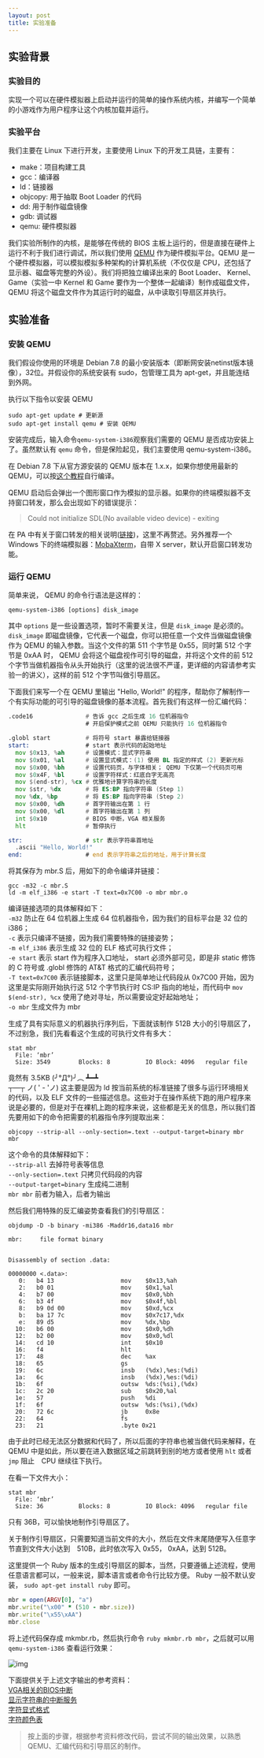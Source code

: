 ```yaml
---
layout: post
title: 实验准备
---
```


## 实验背景

### 实验目的

实现一个可以在硬件模拟器上启动并运行的简单的操作系统内核，并编写一个简单的小游戏作为用户程序让这个内核加载并运行。

### 实验平台

我们主要在 Linux 下进行开发，主要使用 Linux 下的开发工具链，主要有：

- make：项目构建工具
- gcc：编译器
- ld：链接器
- objcopy: 用于抽取 Boot Loader 的代码
- dd: 用于制作磁盘镜像
- gdb: 调试器
- qemu: 硬件模拟器

我们实验所制作的内核，是能够在传统的 BIOS 主板上运行的，但是直接在硬件上运行不利于我们进行调试，所以我们使用 [QEMU](http://wiki.qemu.org/Main_Page) 作为硬件模拟平台。QEMU 是一个硬件模拟器，可以模拟模拟多种架构的计算机系统（不仅仅是 CPU，还包括了显示器、磁盘等完整的外设）。我们将把独立编译出来的 Boot Loader、 Kernel、 Game（实验一中 Kernel 和 Game 要作为一个整体一起编译）制作成磁盘文件，QEMU 将这个磁盘文件作为其运行时的磁盘，从中读取引导扇区并执行。

## 实验准备

### 安装 QEMU

我们假设你使用的环境是 Debian 7.8 的最小安装版本（即断网安装netinst版本镜像），32位。并假设你的系统安装有 sudo，包管理工具为 apt-get，并且能连结到外网。

执行以下指令以安装 QEMU

```
sudo apt-get update # 更新源
sudo apt-get install qemu # 安装 QEMU
```

安装完成后，输入命令`qemu-system-i386`观察我们需要的 QEMU 是否成功安装上了。虽然默认有 `qemu` 命令，但是保险起见，我们主要使用 qemu-system-i386。

在 Debian 7.8 下从官方源安装的 QEMU 版本在 1.x.x，如果你想使用最新的 QEMU，可以按[这个教程](http://wiki.qemu.org/Hosts/Linux)自行编译。

QEMU 启动后会弹出一个图形窗口作为模拟的显示器。如果你的终端模拟器不支持窗口转发，那么会出现如下的错误提示：

> Could not initialize SDL(No available video device) - exiting

在 PA 中有关于窗口转发的相关说明([链接](https://nju-ics.gitbooks.io/ics2015-programming-assignment/content/4.4.html))，这里不再赘述。另外推荐一个 Windows 下的终端模拟器：[MobaXterm](http://mobaxterm.mobatek.net/download.html)，自带 X server，默认开启窗口转发功能。

### 运行 QEMU

简单来说， QEMU 的命令行语法是这样的：

```
qemu-system-i386 [options] disk_image
```

其中 `options` 是一些设置选项，暂时不需要关注，但是 `disk_image` 是必须的。`disk_image` 即磁盘镜像，它代表一个磁盘，你可以把任意一个文件当做磁盘镜像作为 QEMU 的输入参数。当这个文件的第 511 个字节是 0x55，同时第 512 个字节是 0xAA 时， QEMU 会将这个磁盘视作可引导的磁盘，并将这个文件的前 512 个字节当做机器指令从头开始执行（这里的说法很不严谨，更详细的内容请参考实验一的讲义），这样的前 512 个字节叫做引导扇区。

下面我们来写一个在 QEMU 里输出 "Hello, World!" 的程序，帮助你了解制作一个有实际功能的可引导的磁盘镜像的基本流程。首先我们有这样一份汇编代码：

```asm
.code16               # 告诉 gcc 之后生成 16 位机器指令
                      # 开启保护模式之前 QEMU 只能执行 16 位机器指令

.globl start          # 将符号 start 暴露给链接器
start:                # start 表示代码的起始地址
  mov $0x13, %ah      # 设置模式：显式字符串
  mov $0x01, %al      # 设置显式模式：(1) 使用 BL 指定的样式 (2) 更新光标
  mov $0x00, %bh      # 设置代码页，与字体相关； QEMU 下仅第一个代码页可用
  mov $0x4F, %bl      # 设置字符样式：红底白字无高亮
  mov $(end-str), %cx # 优雅地计算字符串的长度
  mov $str, %dx       # 将 ES:BP 指向字符串 (Step 1)
  mov %dx, %bp        # 将 ES:BP 指向字符串 (Step 2)
  mov $0x00, %dh      # 首字符输出在第 1 行
  mov $0x00, %dl      # 首字符输出在第 1 列
  int $0x10           # BIOS 中断，VGA 相关服务
  hlt                 # 暂停执行

str:                  # str 表示字符串首地址
  .ascii "Hello, World!"
end:                  # end 表示字符串之后的地址，用于计算长度
```

将其保存为 mbr.S 后，用如下的命令编译并链接：

```
gcc -m32 -c mbr.S
ld -m elf_i386 -e start -T text=0x7C00 -o mbr mbr.o
```

编译链接选项的具体解释如下：<br />
`-m32` 防止在 64 位机器上生成 64 位机器指令，因为我们的目标平台是 32 位的 i386；<br />
`-c` 表示只编译不链接，因为我们需要特殊的链接姿势；<br />
`-m elf_i386` 表示生成 32 位的 ELF 格式可执行文件；<br />
`-e start` 表示 start 作为程序入口地址， start 必须外部可见，即是非 static 修饰的 C 符号或 .globl 修饰的 AT&T 格式的汇编代码符号；<br />
`-T text=0x7C00` 表示链接脚本，这里只是简单地让代码段从 0x7C00 开始，因为这里是实际刚开始执行这 512 个字节执行时 CS:IP 指向的地址，而代码中 `mov $(end-str), %cx` 使用了绝对寻址，所以需要设定好起始地址；<br />
`-o mbr` 生成文件为 mbr

生成了具有实际意义的机器执行序列后，下面就该制作 512B 大小的引导扇区了，不过别急，我们先看看这个生成的可执行文件有多大：

```
stat mbr
  File: ‘mbr’
  Size: 3549      	Blocks: 8          IO Block: 4096   regular file
```

竟然有 3.5KB (╯°Д°)╯︵ ┻━┻<br />
┬—┬ ノ( ' - 'ノ) 这主要是因为 ld 按当前系统的标准链接了很多与运行环境相关的代码，以及 ELF 文件的一些描述信息。这些对于在操作系统下跑的用户程序来说是必要的，但是对于在裸机上跑的程序来说，这些都是无关的信息，所以我们首先要用如下的命令把需要的机器指令序列提取出来：

```
objcopy --strip-all --only-section=.text --output-target=binary mbr mbr
```

这个命令的具体解释如下：<br />
`--strip-all` 去掉符号表等信息<br />
`--only-section=.text` 只拷贝代码段的内容<br />
`--output-target=binary` 生成纯二进制<br />
`mbr mbr` 前者为输入，后者为输出

然后我们用特殊的反汇编姿势查看我们的引导扇区：

```
objdump -D -b binary -mi386 -Maddr16,data16 mbr

mbr:     file format binary


Disassembly of section .data:

00000000 <.data>:
   0:	b4 13                	mov    $0x13,%ah
   2:	b0 01                	mov    $0x1,%al
   4:	b7 00                	mov    $0x0,%bh
   6:	b3 4f                	mov    $0x4f,%bl
   8:	b9 0d 00             	mov    $0xd,%cx
   b:	ba 17 7c             	mov    $0x7c17,%dx
   e:	89 d5                	mov    %dx,%bp
  10:	b6 00                	mov    $0x0,%dh
  12:	b2 00                	mov    $0x0,%dl
  14:	cd 10                	int    $0x10
  16:	f4                   	hlt
  17:	48                   	dec    %ax
  18:	65                   	gs
  19:	6c                   	insb   (%dx),%es:(%di)
  1a:	6c                   	insb   (%dx),%es:(%di)
  1b:	6f                   	outsw  %ds:(%si),(%dx)
  1c:	2c 20                	sub    $0x20,%al
  1e:	57                   	push   %di
  1f:	6f                   	outsw  %ds:(%si),(%dx)
  20:	72 6c                	jb     0x8e
  22:	64                   	fs
  23:	21                   	.byte 0x21
```

由于此时已经无法区分数据和代码了，所以后面的字符串也被当做代码来解释，在 QEMU 中是如此，所以要在进入数据区域之前跳转到别的地方或者使用 `hlt` 或者　`jmp` 阻止　CPU 继续往下执行。

在看一下文件大小：

```
stat mbr
  File: ‘mbr’
  Size: 36        	Blocks: 8          IO Block: 4096   regular file
```

只有 36B，可以愉快地制作引导扇区了。

关于制作引导扇区，只需要知道当前文件的大小，然后在文件末尾随便写入任意字节直到文件大小达到　510B，此时依次写入 0x55， 0xAA，达到 512B。

这里提供一个 Ruby 版本的生成引导扇区的脚本，当然，只要遵循上述流程，使用任意语言都可以，一般来说，脚本语言或者命令行比较方便。 Ruby 一般不默认安装， `sudo apt-get install ruby` 即可。

```ruby
mbr = open(ARGV[0], "a")
mbr.write("\x00" * (510 - mbr.size))
mbr.write("\x55\xAA")
mbr.close
```

将上述代码保存成 mkmbr.rb，然后执行命令 `ruby mkmbr.rb mbr`，之后就可以用 `qemu-system-i386` 查看运行效果：

![img](assets/hello-world.png)

下面提供关于上述文字输出的参考资料：<br />
[VGA相关的BIOS中断](http://www.ctyme.com/intr/int-10.htm)<br />
[显示字符串的中断服务](http://www.ctyme.com/intr/rb-0210.htm)<br />
[字符显式格式](https://en.wikipedia.org/wiki/VGA-compatible_text_mode#Text_buffer)<br />
[字符颜色表](https://en.wikipedia.org/wiki/Video_Graphics_Array#Color_palette)<br />

> 按上面的步骤，根据参考资料修改代码，尝试不同的输出效果，以熟悉 QEMU、汇编代码和引导扇区的制作。
